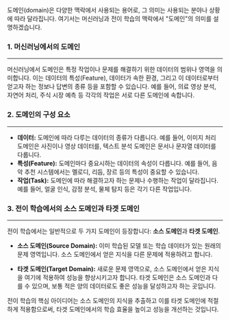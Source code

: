 도메인(domain)은 다양한 맥락에서 사용되는 용어로, 그 의미는 사용되는 분야나 상황에 따라 달라집니다. 여기서는 머신러닝과 전이 학습의 맥락에서 "도메인"의 의미를 설명하겠습니다.

### 1. 머신러닝에서의 도메인
---
머신러닝에서 도메인은 특정 작업이나 문제를 해결하기 위한 데이터의 범위나 영역을 의미합니다. 이는 데이터의 특성(Feature), 데이터가 속한 환경, 그리고 이 데이터로부터 얻고자 하는 정보나 답변의 종류 등을 포함할 수 있습니다. 예를 들어, 의료 영상 분석, 자연어 처리, 주식 시장 예측 등 각각의 작업은 서로 다른 도메인에 속합니다.

### 2. 도메인의 구성 요소
---
- **데이터:** 도메인에 따라 다루는 데이터의 종류가 다릅니다. 예를 들어, 이미지 처리 도메인은 사진이나 영상 데이터를, 텍스트 분석 도메인은 문서나 문자열 데이터를 다룹니다.
- **특성(Feature):** 도메인마다 중요시하는 데이터의 속성이 다릅니다. 예를 들어, 음악 추천 시스템에서는 멜로디, 리듬, 장르 등의 특성이 중요할 수 있습니다.
- **작업(Task):** 도메인에 따라 해결하고자 하는 문제나 수행하는 작업이 달라집니다. 예를 들어, 얼굴 인식, 감정 분석, 물체 탐지 등은 각기 다른 작업입니다.

### 3. 전이 학습에서의 소스 도메인과 타겟 도메인
---
전이 학습에서는 일반적으로 두 가지 도메인이 등장합니다: **소스 도메인**과 **타겟 도메인**.

- **소스 도메인(Source Domain):** 이미 학습된 모델 또는 학습 데이터가 있는 원래의 문제 영역입니다. 소스 도메인에서 얻은 지식을 다른 문제에 적용하려고 합니다.

- **타겟 도메인(Target Domain):** 새로운 문제 영역으로, 소스 도메인에서 얻은 지식을 여기에 적용하여 성능을 향상시키고자 합니다. 타겟 도메인은 소스 도메인과 다를 수 있으며, 보통 적은 양의 데이터로도 좋은 성능을 달성하고자 하는 곳입니다.

전이 학습의 핵심 아이디어는 소스 도메인의 지식을 추출하고 이를 타겟 도메인에 적절하게 적용함으로써, 타겟 도메인에서의 학습 효율을 높이고 성능을 개선하는 것입니다.